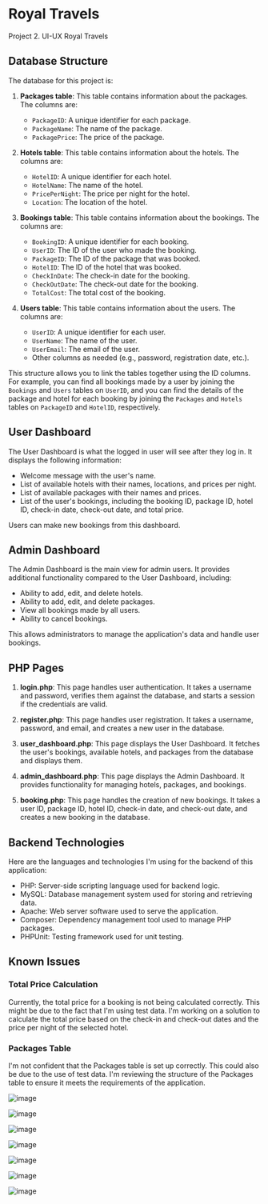 

# Royal Travels
Project 2. UI-UX Royal Travels 

## Database Structure

The database for this project is:

1. **Packages table**: This table contains information about the packages. The columns are:
   - `PackageID`: A unique identifier for each package.
   - `PackageName`: The name of the package.
   - `PackagePrice`: The price of the package.

2. **Hotels table**: This table contains information about the hotels. The columns are:
   - `HotelID`: A unique identifier for each hotel.
   - `HotelName`: The name of the hotel.
   - `PricePerNight`: The price per night for the hotel.
   - `Location`: The location of the hotel.

3. **Bookings table**: This table contains information about the bookings. The columns are:
   - `BookingID`: A unique identifier for each booking.
   - `UserID`: The ID of the user who made the booking.
   - `PackageID`: The ID of the package that was booked.
   - `HotelID`: The ID of the hotel that was booked.
   - `CheckInDate`: The check-in date for the booking.
   - `CheckOutDate`: The check-out date for the booking.
   - `TotalCost`: The total cost of the booking.

4. **Users table**: This table contains information about the users. The columns are:
   - `UserID`: A unique identifier for each user.
   - `UserName`: The name of the user.
   - `UserEmail`: The email of the user.
   - Other columns as needed (e.g., password, registration date, etc.).

This structure allows you to link the tables together using the ID columns. For example, you can find all bookings made by a user by joining the `Bookings` and `Users` tables on `UserID`, and you can find the details of the package and hotel for each booking by joining the `Packages` and `Hotels` tables on `PackageID` and `HotelID`, respectively.

## User Dashboard

The User Dashboard is what the logged in user will see after they log in. It displays the following information:

- Welcome message with the user's name.
- List of available hotels with their names, locations, and prices per night.
- List of available packages with their names and prices.
- List of the user's bookings, including the booking ID, package ID, hotel ID, check-in date, check-out date, and total price.

Users can make new bookings from this dashboard.

## Admin Dashboard

The Admin Dashboard is the main view for admin users. It provides additional functionality compared to the User Dashboard, including:

- Ability to add, edit, and delete hotels.
- Ability to add, edit, and delete packages.
- View all bookings made by all users.
- Ability to cancel bookings.

This allows administrators to manage the application's data and handle user bookings.

## PHP Pages

1. **login.php**: This page handles user authentication. It takes a username and password, verifies them against the database, and starts a session if the credentials are valid.

2. **register.php**: This page handles user registration. It takes a username, password, and email, and creates a new user in the database.

3. **user_dashboard.php**: This page displays the User Dashboard. It fetches the user's bookings, available hotels, and packages from the database and displays them.

4. **admin_dashboard.php**: This page displays the Admin Dashboard. It provides functionality for managing hotels, packages, and bookings.

5. **booking.php**: This page handles the creation of new bookings. It takes a user ID, package ID, hotel ID, check-in date, and check-out date, and creates a new booking in the database.

## Backend Technologies

Here are the languages and technologies I'm using for the backend of this application:

* PHP: Server-side scripting language used for backend logic.
* MySQL: Database management system used for storing and retrieving data.
* Apache: Web server software used to serve the application.
* Composer: Dependency management tool used to manage PHP packages.
* PHPUnit: Testing framework used for unit testing.

## Known Issues

### Total Price Calculation

Currently, the total price for a booking is not being calculated correctly. This might be due to the fact that I'm using test data. I'm working on a solution to calculate the total price based on the check-in and check-out dates and the price per night of the selected hotel.

### Packages Table

I'm not confident that the Packages table is set up correctly. This could also be due to the use of test data. I'm reviewing the structure of the Packages table to ensure it meets the requirements of the application.

![image](https://github.com/NiqueNat/royal-travels/assets/70446500/26dfce29-12a3-426d-83f4-c70f905f6edd)


![image](https://github.com/NiqueNat/royal-travels/assets/70446500/a44ac2d5-84da-495c-92f3-e27e7fa4d985)


![image](https://github.com/NiqueNat/royal-travels/assets/70446500/c51ceb54-2191-4618-878a-c773e555c71f)

![image](https://github.com/NiqueNat/royal-travels/assets/70446500/28464415-c8a3-48c7-845d-ecb1ee07fae0)

![image](https://github.com/NiqueNat/royal-travels/assets/70446500/8e318c84-a7ff-4101-8b51-dc1865d19bb0)

![image](https://github.com/NiqueNat/royal-travels/assets/70446500/73a8cbba-a680-4d1f-8315-cd635dcc2dfc)

![image](https://github.com/NiqueNat/royal-travels/assets/70446500/0b167220-b7f3-4f26-acfe-d627aba2d9c9)


